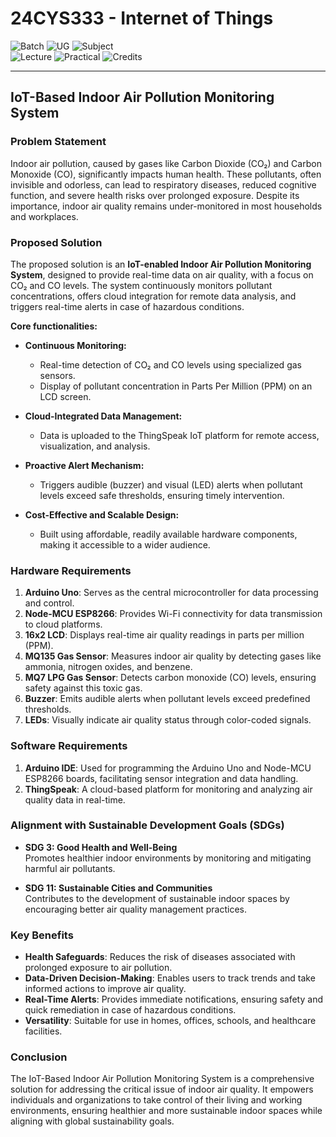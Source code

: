 # 24CYS333 - Internet of Things  
![Batch](https://img.shields.io/badge/Batch-22CYS-lightgreen) ![UG](https://img.shields.io/badge/UG-blue) ![Subject](https://img.shields.io/badge/Subject-IoT-blue)  
![Lecture](https://img.shields.io/badge/Lecture-2-orange) ![Practical](https://img.shields.io/badge/Practical-3-orange) ![Credits](https://img.shields.io/badge/Credits-3-orange)  

---

## IoT-Based Indoor Air Pollution Monitoring System

### Problem Statement
Indoor air pollution, caused by gases like Carbon Dioxide (CO₂) and Carbon Monoxide (CO), significantly impacts human health. These pollutants, often invisible and odorless, can lead to respiratory diseases, reduced cognitive function, and severe health risks over prolonged exposure. Despite its importance, indoor air quality remains under-monitored in most households and workplaces.

### Proposed Solution
The proposed solution is an **IoT-enabled Indoor Air Pollution Monitoring System**, designed to provide real-time data on air quality, with a focus on CO₂ and CO levels. The system continuously monitors pollutant concentrations, offers cloud integration for remote data analysis, and triggers real-time alerts in case of hazardous conditions.

**Core functionalities:**
- **Continuous Monitoring:**
  - Real-time detection of CO₂ and CO levels using specialized gas sensors.
  - Display of pollutant concentration in Parts Per Million (PPM) on an LCD screen.

- **Cloud-Integrated Data Management:**
  - Data is uploaded to the ThingSpeak IoT platform for remote access, visualization, and analysis.

- **Proactive Alert Mechanism:**
  - Triggers audible (buzzer) and visual (LED) alerts when pollutant levels exceed safe thresholds, ensuring timely intervention.

- **Cost-Effective and Scalable Design:**
  - Built using affordable, readily available hardware components, making it accessible to a wider audience.

### Hardware Requirements
1. **Arduino Uno**: Serves as the central microcontroller for data processing and control.
2. **Node-MCU ESP8266**: Provides Wi-Fi connectivity for data transmission to cloud platforms.
3. **16x2 LCD**: Displays real-time air quality readings in parts per million (PPM).
4. **MQ135 Gas Sensor**: Measures indoor air quality by detecting gases like ammonia, nitrogen oxides, and benzene.
5. **MQ7 LPG Gas Sensor**: Detects carbon monoxide (CO) levels, ensuring safety against this toxic gas.
6. **Buzzer**: Emits audible alerts when pollutant levels exceed predefined thresholds.
7. **LEDs**: Visually indicate air quality status through color-coded signals.

### Software Requirements
1. **Arduino IDE**: Used for programming the Arduino Uno and Node-MCU ESP8266 boards, facilitating sensor integration and data handling.
2. **ThingSpeak**: A cloud-based platform for monitoring and analyzing air quality data in real-time.

### Alignment with Sustainable Development Goals (SDGs)
- **SDG 3: Good Health and Well-Being**  
  Promotes healthier indoor environments by monitoring and mitigating harmful air pollutants.

- **SDG 11: Sustainable Cities and Communities**  
  Contributes to the development of sustainable indoor spaces by encouraging better air quality management practices.

### Key Benefits
- **Health Safeguards**: Reduces the risk of diseases associated with prolonged exposure to air pollution.
- **Data-Driven Decision-Making**: Enables users to track trends and take informed actions to improve air quality.
- **Real-Time Alerts**: Provides immediate notifications, ensuring safety and quick remediation in case of hazardous conditions.
- **Versatility**: Suitable for use in homes, offices, schools, and healthcare facilities.

### Conclusion
The IoT-Based Indoor Air Pollution Monitoring System is a comprehensive solution for addressing the critical issue of indoor air quality. It empowers individuals and organizations to take control of their living and working environments, ensuring healthier and more sustainable indoor spaces while aligning with global sustainability goals.
